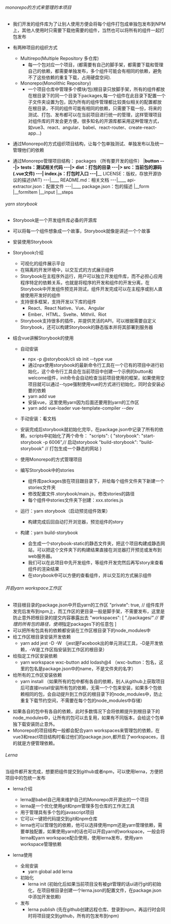 ###### monorepo的方式来管理的本项目
* 我们开发的组件库为了让别人使用方便会将每个组件打包成单独包发布到NPM上，其他人使用时只需要下载他需要的组件，当然也可以将所有的组件一起打包发布
* 有两种项目的组织方式
  - Multirepo(Multiple Repository 多仓库)
    * 每一个包对应一个项目，(都需要有自己的脚手架，都需要下载和管理自己的依赖，都需要单独发布，多个组件可能会有相同的依赖，避免不了这些依赖的重复下载，占用硬盘空间).
  - Monorepo(Monolithic Repository)
    * 一个项目仓库中管理多个模块/包(根目录只放脚手架，所有的组件都放在根目录下的同一个目录下packages,每一个组件在此目录下配置一个子文件夹设置为包，因为所有的组件管理都比较类似相关的配置都放在根目录，不同的组件可能有相同的依赖，只需要下载一份，将来的测试、打包、发布都可以在当前项目进行统一的管理，这样管理项目对组件库的开发会更方便。很多知名的开源库都采用这种管理方式，如vue3、react、angular、babel、react-router、create-react-app...)

* 通过Monorepo的方式组织项目结构，让每个包单独测试、单独发布以及统一管理他们的依赖
* 通过Monorepo管理项目结构：
    packages （所有要开发的组件）
    |__button
    ---|____> tests：测试相关代码
    ---|____> dist：打包的目录
    ---|____> src：当前包的源码(.vue文件)
    ---|____ index.js：打包时入口
    ---|____ LICENSE：版权，存放开源协议的描述(MIT)
    ---|____ README.md：相关文档
    ---|____ api-extractor.json：配置文件
    ---|____ package.json：包的描述
    |__form
    |__formItem
    |__input
    |__steps



###### yarn storybook
* Storybook是一个开发组件库必备的开源库
* 可以将每一个组件想象成一个故事，Storybook就像是讲述一个个故事
* 安装使用Storybook

* Storybook介绍
  - 可视化的组件展示平台
  - 在隔离的开发环境中，以交互式的方式展示组件
  - Storybook在主程序外运行，用户可以独立开发组件库，而不必担心应用程序特定的依赖关系，也就是将程序的开发和组件的开发分离，在Storybook中开发组件预览并测试，组件开发完成可以在主程序或别人直接使用开发好的组件
  - 支持很多框架，支持开发以下库的组件
      * React、React Native、Vue、Angular
      * Ember、HTML、Svelte、Mithril、Riot
  - Storybook支持很多的插件，并提供灵活的API，可以根据需要自定义Storybook，还可以构建Storybook的静态版本并将其部署到服务器

* 结合vue讲解Storybook的使用
  - 自动安装
      * npx -p @storybook/cli sb init --type vue
      * 通过npx使用storybook的最新命令行工具在一个已有的项目中进行初始化，这个命令行工具会在当前项目中创建一个示例的button和welcome组件，init命令会自动检查当前项目使用的框架，如果使用空项目就可以通过--type强制使用vue的方式进行初始化，同时会安装必要的依赖
      * yarn add vue
      * 安装vue，这里使用yarn因为后面还要用到yarn的工作区
      * yarn add vue-loader vue-template-compiler --dev
  - 手动安装：看文档

  - 安装完成后storybook就初始化完毕，在package.json中记录了所有的依赖，scripts中初始化了两个命令：
      "scripts": {
        "storybook": "start-storybook -p 6006",// 启动storybook
        "build-storybook": "build-storybook" // 打包生成一个静态的网站
      }
  - 使用Monorepo的方式管理项目
  - 编写Storybook中的stories
      * 组件库packages放在项目跟目录下，并给每个组件文件夹下新建一个stories文件夹
      * 修改配置文件.storybook/main.js，修改stories的路径
      * 每个组件中stories文件夹下创建：xxx.stories.js
  - 运行：yarn storybook（启动预览组件效果）
      * 构建完成后回自动打开浏览器，预览组件的story
  - 构建：yarn build-storybook
      * 会生成一个storybook-static的静态文件夹，把这个项目构建成静态网站，可以把这个文件夹下的构建结果直接在浏览器打开预览或发布到web服务器。
      * 我们可以在此项目中先开发组件，等组件开发完然后再写story来查看组件的渲染结果
      * 在storybook中可以方便的查看组件，并以交互的方式展示组件



###### 开启yarn workspace工作区
  - 项目根目录的package.json中开启yarn的工作区
    "private": true, // 组件库开发完后发布到npm上，而工作区的更目录一般是脚手架，不需要发布，这里是防止意外把根目录的提交内容暴露出去
    "workspaces":  [
      "./packages/*"  // 管理的所有包的路径，使用*指定packages下的任意包
    ]
  - 可以把所有包具有的依赖都安装在工作区根目录下的node_modules中
  - 给工作区根目录安装开发依赖
      * yarn add jest -D -W （jest是Facebook出的单元测试工具，-D是开发依赖，-W是工作区指安装到工作区的根目录）
  - 给指定工作区安装依赖
      * yarn workspace wxc-button add lodash@4 （wxc-button：包名，这里的包名是package.json中的name，不是文件夹的名字）
  - 给所有的工作区安装依赖
      * yarn install （如果所有的包中都有各自的依赖，别人从github上获取项目后可直接install安装所有包的依赖，无需一个个包来安装，如果多个包依赖相同的包，会自动提升到工作区的根目录下的node_modules中，防止重复下载节约空间，不需要在每个包的node_modules中存储）

  * 如果各自的包中有各自的依赖，此时多数情况下会将依赖提升到根目录下的node_modules中，让所有的包可以去复用，如果有不同版本，会给这个包单独下载安装防止意外。
  * Monorepo的项目结构一般都会配合yarn workspaces来管理包的依赖，在vue3和react项目结构时看过他们的package.json,都开启了workspaces，目的就是方便管理依赖。




###### Lerna
  当组件都开发完成，想要把组件提交到github或者npm，可以使用lerna，方便把项目中的包统一发布
  * lerna介绍
      - lerna是babel自己用来维护自己的Monorepo并开源出的一个项目
      - lerna是一个优化使用git和npm管理多包仓库的工作流工具
      - 用于管理具有多个包的javascript项目
      - 它可以一键把代码提交到git和npm仓库
      - lerna也可以管理包的依赖，他可以选择使用mpm还是yarn管理依赖，需要单独配置，如果使用yarn的话也可以开启yarn的workspace，一般会将lerna和yarn workspace配合使用，使用lerna发布，使用yarn workspace管理依赖
  
  * lerna使用
      - 全局安装
          * yarn global add lerna
      - 初始化
          * lerna init (初始化后如果当前项目没有被git管理的话ui进行git的初始化，在项目根目录创建一个lerna.json的配置文件，在package.json中添加开发依赖)
      - 发布
          * lerna publish (先在github创建远程仓库、登录到npm，再运行时会同时将项目提交到github，所有的包发布到npm)